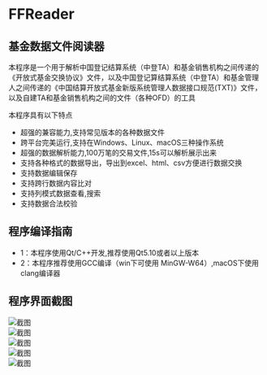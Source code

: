 # FFReader

## 基金数据文件阅读器  
本程序是一个用于解析中国登记结算系统（中登TA）和基金销售机构之间传递的《开放式基金交换协议》文件，以及中国登记算结算系统（中登TA）和基金管理人之间传递的《中国结算开放式基金新版系统管理人数据接口规范(TXT)》文件，以及自建TA和基金销售机构之间的文件（各种OFD）的工具  

本程序具有以下特点  
* 超强的兼容能力,支持常见版本的各种数据文件  
* 跨平台完美运行,支持在Windows、Linux、macOS三种操作系统  
* 超强的数据解析能力,100万笔的交易文件,15s可以解析展示出来  
* 支持各种格式的数据导出，导出到excel、html、csv方便进行数据交换  
* 支持数据编辑保存  
* 支持跨行数据内容比对  
* 支持列模式数据查看,搜索  
* 支持数据合法校验  

## 程序编译指南

* 1：本程序使用Qt/C++开发,推荐使用Qt5.10或者以上版本  
* 2：本程序推荐使用GCC编译（win下可使用 MinGW-W64）,macOS下使用clang编译器  

## 程序界面截图
![截图]("https://gitee.com/zzunet/HuangYingPicture/blob/master/screenshots/FFReader/001.png")  
![截图](https://gitee.com/zzunet/HuangYingPicture/blob/master/screenshots/FFReader/002.png)  
![截图](https://gitee.com/zzunet/HuangYingPicture/blob/master/screenshots/FFReader/003.png)  
![截图](https://gitee.com/zzunet/HuangYingPicture/blob/master/screenshots/FFReader/004.png)  
![截图](https://gitee.com/zzunet/HuangYingPicture/blob/master/screenshots/FFReader/005.png)  